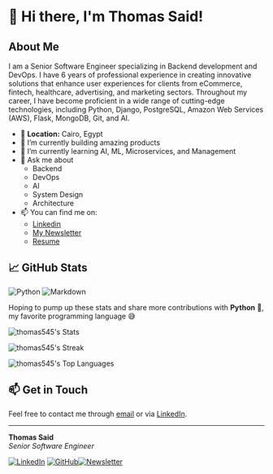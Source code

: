 # 👋 Hi there, I'm Thomas Said!

## About Me

I am a Senior Software Engineer specializing in Backend development and DevOps. I have 6 years of professional experience in creating innovative solutions that enhance user experiences for clients from eCommerce, fintech, healthcare, advertising, and marketing sectors. Throughout my career, I have become proficient in a wide range of cutting-edge technologies, including Python, Django, PostgreSQL, Amazon Web Services (AWS), Flask, MongoDB, Git, and AI.

- 📍 **Location:** Cairo, Egypt
- 🔭 I’m currently building amazing products
- 🌱 I’m currently learning AI, ML, Microservices, and Management
- 💬 Ask me about 
  - Backend
  - DevOps
  - AI
  - System Design
  - Architecture
- 📫 You can find me on:
  - [Linkedin](https://www.linkedin.com/in/thomasadel/)
  - [My Newsletter](https://www.linkedin.com/newsletters/6977568700748951552/)
  - [Resume](https://docs.google.com/document/d/1yCokqZS-DkoapXRBqGNdDRogQKMq7CQ42iYeejCnfG4/edit?usp=sharing)


## 📈 GitHub Stats

![Python](https://img.shields.io/badge/Python-14354C?style=for-the-badge&logo=python&logoColor=white)
![Markdown](https://img.shields.io/badge/Markdown-000000?style=for-the-badge&logo=markdown&logoColor=white)

Hoping to pump up these stats and share more contributions with **Python** 🐍, my favorite programming language 😅

![thomas545's Stats](https://github-readme-stats.vercel.app/api?username=thomas545&theme=vue&show_icons=true&hide_border=true&count_private=true)

![thomas545's Streak](https://github-readme-streak-stats.herokuapp.com/?user=thomas545&theme=vue&hide_border=true)

![thomas545's Top Languages](https://github-readme-stats.vercel.app/api/top-langs/?username=thomas545&theme=vue&show_icons=true&hide_border=true&layout=compact)

## 📫 Get in Touch

Feel free to contact me through [email](mailto:thomas.adel31@gmail.com) or via [LinkedIn](https://www.linkedin.com/in/thomasadel/).

---

**Thomas Said**  
_Senior Software Engineer_  

[![LinkedIn](https://img.shields.io/badge/LinkedIn-blue?style=flat&logo=linkedin&labelColor=blue)](https://www.linkedin.com/in/thomasadel/) [![GitHub](https://img.shields.io/badge/GitHub-black?style=flat&logo=github&labelColor=black)](https://github.com/thomas545)[![Newsletter](https://img.shields.io/badge/Medium-12100E?style=flat&logo=medium&logoColor=white)](https://www.linkedin.com/newsletters/6977568700748951552/)
